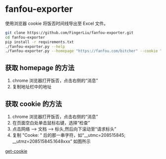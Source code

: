 # fanfou-exporter

使用浏览器 cookie 将饭否时间线导出至 Excel 文件。

```bash
git clone https://github.com/FingerLiu/fanfou-exporter.git
cd fanfou-exporter
pip install -r requirements.txt
./fanfou-exporter.py --help
./fanfou-exporter.py --homepage "https://fanfou.com/bitcher" --cookie "__utmc=208515845; xxxxx..."
```

## 获取 homepage 的方法
1. chrome 浏览器打开饭否，点击右侧的“消息”
2. 复制地址栏中的地址

## 获取 cookie 的方法
1. chrome 浏览器打开饭否，点击右侧的“消息”
2. 在页面空白处单击鼠标右键，选择“检查”
3. 点击网络 --> 文档 --> 标头,然后向下滚动至“请求标头”
4. 复制 "Cooke: " 后的那一串字符，如“__utmc=208515845; __utmz=208515845.1648xxx”
如图所示


[get-cookie](https://raw.githubusercontent.com/FingerLiu/fanfou-exporter/main/imgs/get-cookie.png)